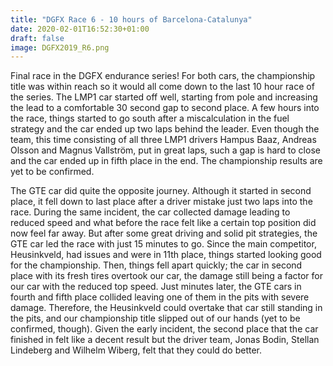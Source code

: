 ```yaml
---
title: "DGFX Race 6 - 10 hours of Barcelona-Catalunya"
date: 2020-02-01T16:52:30+01:00
draft: false
image: DGFX2019_R6.png
---
```



Final race in the DGFX endurance series! For both cars, the championship title was within reach so it would all come down to the last 10 hour race of the series. The LMP1 car started off well, starting from pole and increasing the lead to a comfortable 30 second gap to second place. A few hours into the race, things started to go south after a miscalculation in the fuel strategy and the car ended up two laps behind the leader. Even though the team, this time consisting of all three LMP1 drivers Hampus Baaz, Andreas Olsson and Magnus Vallström, put in great laps, such a gap is hard to close and the car ended up in fifth place in the end. The championship results are yet to be confirmed.

The GTE car did quite the opposite journey. Although it started in second place, it fell down to last place after a driver mistake just two laps into the race. During the same incident, the car collected damage leading to reduced speed and what before the race felt like a certain top position did now feel far away. But after some great driving and solid pit strategies, the GTE car led the race with just 15 minutes to go. Since the main competitor, Heusinkveld, had issues and were in 11th place, things started looking good for the championship. Then, things fell apart quickly; the car in second place with its fresh tires overtook our car, the damage still being a factor for our car with the reduced top speed. Just minutes later, the GTE cars in fourth and fifth place collided leaving one of them in the pits with severe damage. Therefore, the Heusinkveld could overtake that car still standing in the pits, and our championship title slipped out of our hands (yet to be confirmed, though). Given the early incident, the second place that the car finished in felt like a decent result but the driver team, Jonas Bodin, Stellan Lindeberg and Wilhelm Wiberg, felt that they could do better.